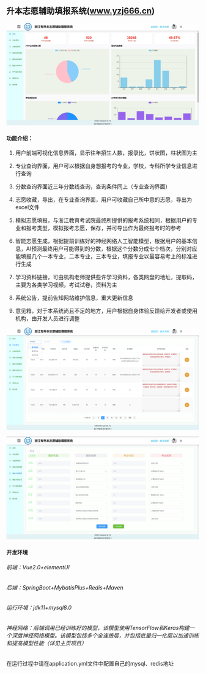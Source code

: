 ## 升本志愿辅助填报系统(www.yzj666.cn)

![](src/main/resources/readImg/1.jpg)



#### 功能介绍：

1. 用户前端可视化信息界面，显示往年招生人数，报录比，饼状图，柱状图为主

2. 专业查询界面，用户可以根据自身想报考的专业，学校，专科所学专业信息进行查询

3. 分数查询界面近三年分数线查询，查询条件同上（专业查询界面）

4. 志愿收藏，导出，在专业查询界面，用户可收藏自己所中意的志愿，导出为excel文件
5. 模拟志愿填报，与浙江教育考试院最终所提供的报考系统相同，根据用户的专业和报考类型，模拟报考志愿，保存，并可导出作为最终报考时的参考
6. 智能志愿生成，根据提前训练好的神经网络人工智能模型，根据用户的基本信息，AI预测最终用户可能得到的分数，根据这个分数分成七个档次，分别对应能填报几个一本专业，二本专业，三本专业，填报专业以最容易考上的标准进行生成
7. 学习资料链接，可由机构老师提供些许学习资料，各类网盘的地址，提取码，主要为各类学习视频，考试试卷，资料为主
8. 系统公告，提前告知网站维护信息，重大更新信息
9. 意见箱，对于本系统尚且不足的地方，用户根据自身体验反馈给开发者或使用机构，由开发人员进行调整


![](src/main/resources/readImg/3.jpg)


![](src/main/resources/readImg/2.jpg)


#### 开发环境

###### 前端：Vue2.0+elementUI

###### 后端：SpringBoot+MybatisPlus+Redis+Maven

###### 运行环境：jdk11+mysql8.0

###### 神经网络：后端调用已经训练好的模型，该模型使用TensorFlow和Keras构建一个深度神经网络模型。该模型包括多个全连接层，并包括批量归一化层以加速训练和提高模型性能（详见主页项目）

在运行过程中请在application.yml文件中配置自己的mysql、redis地址

